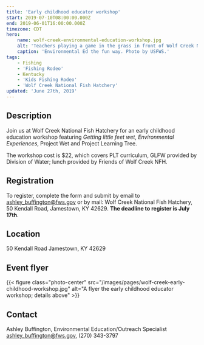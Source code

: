 ```yaml
---
title: 'Early childhood educator workshop'
start: 2019-07-10T08:00:00.000Z
end: 2019-06-01T16:00:00.000Z
timezone: CDT
hero:
    name: wolf-creek-environmental-education-workshop.jpg
    alt: 'Teachers playing a game in the grass in front of Wolf Creek NFHs visitors center'
    caption: 'Environmental Ed the fun way. Photo by USFWS.'
tags:
    - Fishing
    - 'Fishing Rodeo'
    - Kentucky
    - 'Kids Fishing Rodeo'
    - 'Wolf Creek National Fish Hatchery'
updated: 'June 27th, 2019'
---
```


## Description

Join us at Wolf Creek National Fish Hatchery for an early childhood education workshop featuring *Getting little feet wet*, *Environmental Experiences*, Project Wet and Project Learning Tree.

The workshop cost is $22, which covers PLT curriculum, GLFW provided by Division of Water; lunch provided by Friends of Wolf Creek NFH.

## Registration

To register, complete the form and submit by email to [ashley_buffington@fws.gov](mailto:ashley_buffington@fws.gov) or by mail: Wolf Creek National Fish Hatchery, 50 Kendall Road, Jamestown, KY 42629. **The deadline to register is July 17th**.

## Location

50 Kendall Road Jamestown, KY 42629

## Event flyer

{{< figure class="photo-center" src="/images/pages/wolf-creek-early-childhood-workshop.jpg" alt="A flyer the early childhood educator workshop; details above" >}}

## Contact

Ashley Buffington, Environmental Education/Outreach Specialist  
[ashley_buffington@fws.gov](mailto:ashley_buffington@fws.gov), (270) 343-3797